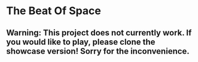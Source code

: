 # The Beat Of Space

## Warning: This project does not currently work. If you would like to play, please clone the showcase version! Sorry for the inconvenience.
